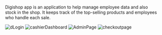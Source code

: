 Digishop app is an application to help manage employee data and also stock in the shop.
It keeps track of the top-selling products and employees who handle each sale.

![dLogin](https://github.com/KimberleyEpelle/digishop/assets/80205441/018b00fb-ad83-4b3e-b70e-d2048dd73668)
![cashierDashboard](https://github.com/KimberleyEpelle/digishop/assets/80205441/0e60ecfd-b885-45e5-8031-dae619aafbd7)
![AdminPage](https://github.com/KimberleyEpelle/digishop/assets/80205441/23d928bb-7a6a-412d-b56f-5c75301915c8)
![checkoutpage](https://github.com/KimberleyEpelle/digishop/assets/80205441/66238c34-45d0-423f-9379-c5ed411f6b35)
